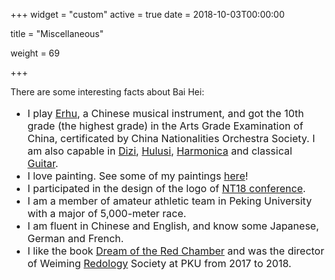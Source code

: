 +++
widget = "custom"
active = true
date = 2018-10-03T00:00:00

title = "Miscellaneous"

weight = 69

+++

There are some interesting facts about Bai Hei:

<font size=3>

* I play [Erhu](https://en.wikipedia.org/wiki/Erhu), a Chinese musical instrument, and got the 10th grade (the highest grade) in the  Arts Grade Examination of China, certificated by China Nationalities Orchestra Society. I am also capable in [Dizi](https://en.wikipedia.org/wiki/Dizi_(instrument)), [Hulusi](https://en.wikipedia.org/wiki/Hulusi), [Harmonica](https://en.wikipedia.org/wiki/Harmonica) and classical [Guitar](https://en.wikipedia.org/wiki/Guitar).
* I love painting. See some of my paintings [here](/files/paintings_BaiHei.pdf)!
* I participated in the design of the logo of [NT18 conference](http://nt18.org). 
* I am a member of amateur athletic team in Peking University with a major of 5,000-meter race.
* I am fluent in Chinese and English, and know some Japanese, German and French.
* I like the book [Dream of the Red Chamber](https://en.wikipedia.org/wiki/Dream_of_the_Red_Chamber) and was the director of Weiming [Redology](https://en.wikipedia.org/wiki/Redology) Society at PKU from 2017 to 2018.
</font>
